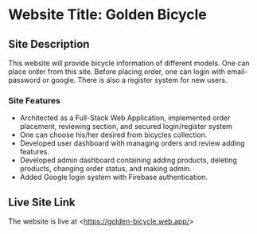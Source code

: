 # Website Title: Golden Bicycle

## Site Description

This website will provide bicycle information of different models. One can place order from this site. Before placing order, one can login with email-password or google. There is also a register system for new users.

### Site Features

* Architected as a Full-Stack Web Application, implemented order placement, reviewing section, and secured login/register system
* One can choose his/her desired from bicycles collection.
* Developed user dashboard with managing orders and review adding features.
* Developed admin dashboard containing adding products, deleting products, changing order status, and making admin.
* Added Google login system with Firebase authentication.

## Live Site Link

The website is live at <<https://golden-bicycle.web.app/>>
